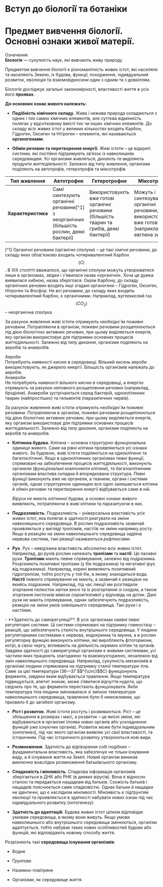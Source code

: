 # Вступ до бiологiї та ботанiки
# Предмет вивчення бiологiї. Основнi ознаки живої матерiї.
<div class="eoz-wrap">
<span class="eoz">Означення</span>
<div class="eoz-text">
<b>Бiологiя</b> — сукупнiсть наук, якi вивчають живу природу.
</div>
</div>

Предметом вивчення бiологiї є рiзноманiтнiсть живих iстот, якi населяли та населяють Землю, їх будова, функцiї, походження, iндивдуальний розвиток, еволюцiя та взаємовiдносини один з одним та з
довкiллям.

Бiологiя дослiджує загальнi закономiрностi, властивостi життя в
усiх його **проявах**.

**До основних ознак живого належать:**

* **Подiбнiсть хiмiчного складу.** Жива i нежива природа складаються з одних i тих самих хiмiчних елементiв, але суттєва вiдмiннiсть полягає у вiдсотковому вмiстi тих чи iнших хiмiчних елементiв. До складу всiх живих iстот у великих кiлькостях входять
Карбон, Гiдроген, Оксиген та Нiтроген – елементи, якi називаються **органогенами**.

* **Обмiн речовин та перетворення енергiї.** Живi iстоти – це вiдкритi системи, якi постiйно пiдтримують зв’язок iз навколишнiм
середовищем. Усi органiзми *живляться, дихають та видiляють
продукти життєдiяльностi.* Залежно вiд типу живлення, органiзми подiляють на автотрофiв, гетеротрофiв та мiксотрофiв.



| Тип живлення | Автотрофне | Гетеротрофне | Мiксотрофне |
| -- | -- | -- | -- |
| **Характеристика** | Самі синтезують органічні речовини[^1] з неорганічних (більшість рослин, деякі бактерії)| Використовують вже готові органічні речовини (більшість тварин та грибів, деякі бактерії) | Можуть і синтезувати органічні речовини, і використовувати вже готові (наприклад, евглена зелена).|

[^1] Органічні речовини (органічні сполуки) – це такі хімічні речовини, до складу яких обов'язково входить чотиривалентний Карбон $$(C)$$. В ХІХ столітті вважалося, що органічні сполуки можуть утворюватися лише в організмах, звідки і з'явилася назва «органічні». Хоча ця думка виявилася хибною, назва зберіглася. Окрім Карбону, до складу органічних речовин входять інші згадані органогени – Гідроген, Оксиген, Нітроген та Фосфор. Не всі речовини, до складу яких входить чотиривалентний Карбон, є органічними. Наприклад, вуглекислий газ  $$(CO_2)$$ – неорганічна сполука.



За рахунок живлення живі істоти отримують необхідні їм поживні речовини. Потрапляючи в організм, поживні речовини розщеплюються під дією біологічно активних речовин, при цьому виділяється енергія, яку організм використовує для підтримки основних процесів життєдіяльності. 
Залежно від *типу дихання*, організми поділяють на аеробів та анаеробів.



<div class='add-wrap'>
<span class="add">Аероби</span>
<div class="add-text">
Потребують наявності кисню в середовищі. Вільний кисень аероби використовують, як джерело енергії. Більшість організмів належать до аеробів.
</div>
</div>

<div class="add-wrap">
<span class="add">Анаероби</span>
<div class="add-text">
Не потребують наявності вільного кисню в середовищі, а енергію отримують за рахунок неповного розщеплення речовин (наприклад, бродіння). Анаероби зустрічаються серед бактерій, одноклітинних тварин (найпростіших) та гельмінтів (паразитичних червів).
</div>
</div>

За рахунок живлення живі істоти отримують необхідні їм поживні речовини.
Потрапляючи в організм, поживні речовини розщеплюються під дією
біологічно активних речовин, при цьому виділяється енергія, яку організм
використовує для підтримки основних процесів життєдіяльності. Залежно
від *типу дихання*, організми поділяють на аеробів та анаеробів.

-   **Клітинна будова.** Клітина – основна структурно-функціональна
    одиниця живого. Саме на рівні клітини проявляються усі ознаки
    живого. За будовою, живі істоти поділяються на одноклітинні та
    багатоклітинні. Якщо в одноклітинних організмах певні функції,
    спрямовані на забезпечення процесів життєдіяльності, виконують
    органели (функціональні компоненти клітини), то багатоклітинним
    організмам властива складна й впорядкована структура. Певні функції
    виконують вже не органели, а тканини, органи і системи органів,
    однак структурною одиницею все одно залишається клітина й обмін
    речовин та перетворення енергії відбувається саме в ній.

    *Віруси не мають клітинної будови*, а основні ознаки живого
    виявляють, потрапляючи в живі клітини та паразитуючи в них.

-   **Подразливість.** Подразливість – універсальна властивість усіх
    живих істот, яка полягає в здатності реагувати на зміни
    навколишнього середовища. В рослин подразливість зазвичай
    проявляється у вигляді тропізмів, настіїв чи зміни напрямку росту.
    Якщо в реакціях на зміни навколишнього середовища задіяна нервова
    система, такі реакції називаються *рефлексами*.

-   **Рух**. Рух – невід’ємна властивість абсолютно всіх живих істот.
    Наприклад, до рухів рослин належать **тропiзми** та **настiї**. Це пасивні рухи. **Тропiзми** мають певне
    спрямування, залежно від подразника. Розрізняють позитивні тропізми
    (у бік подразника) та негативні (рух від подразника). Наприклад,
    корені виявляють позитивний гідротропізм, тобто ростуть у той бік, в
    якому знаходиться вода. **Настiї** певного спрямування не мають, а зазвичай є
    реакцією на якийсь подразник. Наприклад, під час лекції ми
    розглядали згортання пелюсток квітки вночі та їх розгортання зі
    сходом, а також згортання листочків мімози сором’язливої у відповідь
    на дотик. Дані рухи не мають спрямування, однак забезпечують
    подразливість, реакцію на зміни умов зовнішнього середовища. Такі
    рухи і є настіями.

<html>
<!--вставить видео с курса-->
</html>
-   **Здатність до саморегуляції**. В усіх організмах наявні певні
    регуляторні системи. Ці системи спрямовані на підтримку гомеостазу –
    реакцій, що забезпечують сталість внутрішнього середовища. У людини
    регуляторними системами є нервова, ендокринна та імунна, а в рослин
    регуляторну функцію виконують клітини, які виробляють фітогормони,
    котрі, в свою чергу, впливають на діяльність окремих клітин та
    органів. Завдяки здатності до саморегуляції організми є живими
    системами, усі частини яких працюють злагоджено та взаємоузгоджено,
    незалежно від змін навколишнього середовища.
    Наприклад, сукупність механізмів в організмі людини спрямована на
    підтримку сталої температури тіла. Саме за цієї температури (36—37
    $$^{\circ}$$C) функціонують ферменти, завдяки яким відбувається
    травлення. Якщо температура підвищується, апетит зникає, може
    з’явитися відчуття нудоти, що свідчить про те, що ферменти
    перестають функціонувати. Якби температура тіла людини змінювалася
    зі зміною температури навколишнього середовища, травлення було б
    неможливим, що призвело б до загибелі організму.

-   **Ріст і розвиток**. Живі істоти ростуть і розвиваються. Ріст – це
    збільшення в розмірах і масі, а розвиток – це якісні зміни, які
    відбуваються в організмі (поява нових органів або ускладнення
    функцій уже існуючих органів). Розвиток може бути індивідуальним
    (онтогенез), під час якого організм виявляє усі свої властивості, та
    історичним. Під час історичного розвитку утворюються нові види.

-   **Розмноження**. Здатність до відтворення собі подібних –
    фундаментальна властивість, яка забезпечує не тільки існування виду,
    а й існування життя на Землі. Новий організм виникає *виключно*
    внаслідок розмноження батьківського організму.

-   **Спадковість і мінливість**. Спадкова інформація організмів
    зберігається в ДНК або РНК (в деяких вірусів). Вона є відносно
    сталою та передається нащадкам від батьків. Схожість батьків і
    нащадків пояснюється саме спадковістю. Однак батьки й нащадки не
    ідентичні, що є наслідком мінливості. Мінливість є підґрунтям
    еволюції та проявляється в здатності набувати нових ознак під час
    індивідуального розвитку (онтогенезу).

-   **Здатність до адаптацій**. Будова живих істот цілком відповідає умовам середовища, в якому вони живуть. Якщо умови навколишнього
    або внутрішнього середовища змінюються, організм адаптується, тобто
    набуває таких нових особливостей будови або функцій, які
    відповідають новому способу життя.

Розрізняють такі **середовища iснування органiзмiв**:

-   Водне

-   Ґрунтове

-   Наземно-повітряне

-   Організми, як середовище життя